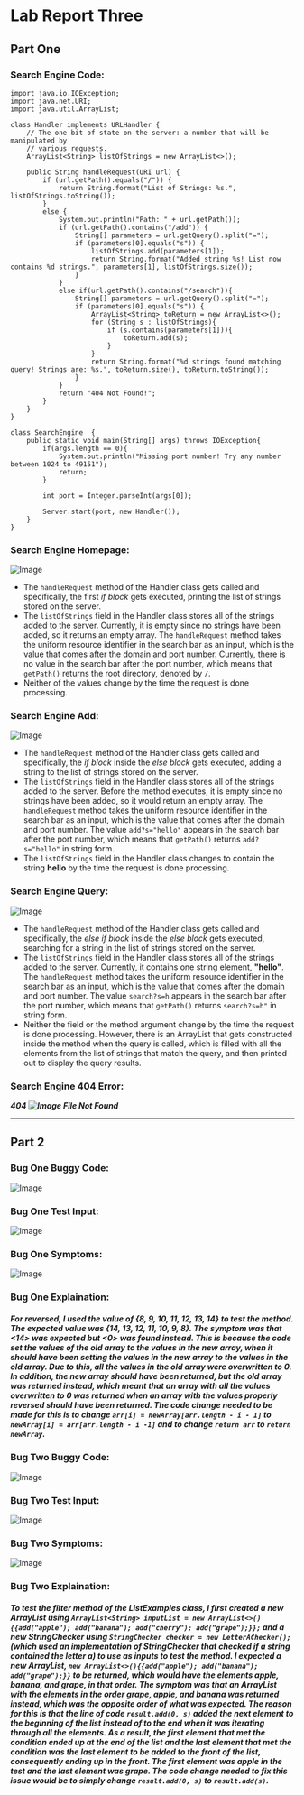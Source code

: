 # Lab Report Three

## Part One

### Search Engine Code:

```
import java.io.IOException;
import java.net.URI;
import java.util.ArrayList;

class Handler implements URLHandler {
    // The one bit of state on the server: a number that will be manipulated by
    // various requests.
    ArrayList<String> listOfStrings = new ArrayList<>();

    public String handleRequest(URI url) {
        if (url.getPath().equals("/")) {
            return String.format("List of Strings: %s.", listOfStrings.toString());
        } 
        else {
            System.out.println("Path: " + url.getPath());
            if (url.getPath().contains("/add")) {
                String[] parameters = url.getQuery().split("=");
                if (parameters[0].equals("s")) {
                    listOfStrings.add(parameters[1]);
                    return String.format("Added string %s! List now contains %d strings.", parameters[1], listOfStrings.size());
                }
            }
            else if(url.getPath().contains("/search")){
                String[] parameters = url.getQuery().split("=");
                if (parameters[0].equals("s")) {
                    ArrayList<String> toReturn = new ArrayList<>();
                    for (String s : listOfStrings){
                        if (s.contains(parameters[1])){
                            toReturn.add(s);
                        }
                    }
                    return String.format("%d strings found matching query! Strings are: %s.", toReturn.size(), toReturn.toString());
                }
            }
            return "404 Not Found!";
        }
    }
}

class SearchEngine  {
    public static void main(String[] args) throws IOException{
        if(args.length == 0){
            System.out.println("Missing port number! Try any number between 1024 to 49151");
            return;
        }

        int port = Integer.parseInt(args[0]);

        Server.start(port, new Handler());
    }
}
```


### Search Engine Homepage:

![Image](/week-3-lab/serveraccessurl.jpg)

* The `handleRequest` method of the Handler class gets called and specifically, the first *if block* gets executed, printing the list of strings stored on the server.
*  The `listOfStrings` field in the Handler class stores all of the strings added to the server. Currently, it is empty since no strings have been added, so it returns an empty array. The `handleRequest` method takes the uniform resource identifier in the search bar as an input, which is the value that comes after the domain and port number. Currently, there is no value in the search bar after the port number, which means that `getPath()` returns the root directory, denoted by `/`. 
* Neither of the values change by the time the request is done processing.



### Search Engine Add:

![Image](/week-3-lab/serveraddurl.jpg)

* The `handleRequest` method of the Handler class gets called and specifically, the *if block* inside the *else block* gets executed, adding a string to the list of strings stored on the server.
* The `listOfStrings` field in the Handler class stores all of the strings added to the server. Before the method executes, it is empty since no strings have been added, so it would return an empty array. The `handleRequest` method takes the uniform resource identifier in the search bar as an input, which is the value that comes after the domain and port number. The value `add?s="hello"` appears in the search bar after the port number, which means that `getPath()` returns `add?s="hello"` in string form.
* The `listOfStrings` field in the Handler class changes to contain the string **hello** by the time the request is done processing.



### Search Engine Query:

![Image](/week-3-lab/serverqueryurl.jpg)

* The `handleRequest` method of the Handler class gets called and specifically, the *else if block* inside the *else block* gets executed, searching for a string in the list of strings stored on the server.
*  The `listOfStrings` field in the Handler class stores all of the strings added to the server. Currently, it contains one string element, **"hello"**. The `handleRequest` method takes the uniform resource identifier in the search bar as an input, which is the value that comes after the domain and port number. The value `search?s=h` appears in the search bar after the port number, which means that `getPath()` returns `search?s=h"` in string form.
* Neither the field or the method argument change by the time the request is done processing. However, there is an ArrayList that gets constructed inside the method when the query is called, which is filled with all the elements from the list of strings that match the query, and then printed out to display the query results.



### Search Engine 404 Error:

***404 ![Image](/week-3-lab/server404.jpg) File Not Found***

---



## Part 2


### Bug One Buggy Code:

![Image](/week-3-lab/arraytestsreversedbug.jpg)

### Bug One Test Input:

![Image](/week-3-lab/arraytestsreversedinput.jpg)

### Bug One Symptoms:

![Image](/week-3-lab/arraytestsreversedsymptoms.jpg)

### Bug One Explaination:

##### For reversed, I used the value of  **{8, 9, 10, 11, 12, 13, 14}** to test the method. The expected value was **{14, 13, 12, 11, 10, 9, 8}**. The symptom was that *<14>* was expected but *<0>* was found instead. This is because the code set the values of the old array to the values in the new array, when it should have been setting the values in the new array to the values in the old array. Due to this, all the values in the old array were overwritten to 0. In addition, the new array should have been returned, but the old array was returned instead, which meant that an array with all the values overwritten  to 0 was returned when an array with the values properly reversed should have been returned. The code change needed to be made for this is to change `arr[i] = newArray[arr.length - i - 1]` to `newArray[i] = arr[arr.length - i -1]` and to change `return arr` to `return newArray`.




### Bug Two Buggy Code:

![Image](/week-3-lab/listtestfilterbug.jpg)

### Bug Two Test Input:

![Image](/week-3-lab/listtestsfilterinput.jpg)

 ### Bug Two Symptoms:

![Image](/week-3-lab/listtestsfiltersymptoms.jpg)

### Bug Two Explaination:

##### To test the filter method of the ListExamples class, I first created a new ArrayList using `ArrayList<String> inputList = new ArrayList<>(){{add("apple"); add("banana"); add("cherry"); add("grape");}};` and a new StringChecker using `StringChecker checker = new LetterAChecker();` (*which used an implementation of StringChecker that checked if a string contained the letter a*) to use as inputs to test the method. I expected a new ArrayList, `new ArrayList<>(){{add("apple"); add("banana"); add("grape");}}` to be returned, which would have the elements **apple**, **banana**, and **grape**, in that order. The symptom was that an ArrayList with the elements in the order **grape**, **apple**, and **banana** was returned instead, which was the opposite order of what was expected. The reason for this is that the line of code `result.add(0, s)` added the next element to the beginning of the list instead of to the end when it was iterating through all the elements. As a result, the first element that met the condition ended up at the end of the list and the last element that met the condition was the last element to be added to the front of the list, consequently ending up in the front. The first element was **apple** in the test and the last element was **grape**. The code change needed to fix this issue would be to simply change `result.add(0, s)` to `result.add(s)`.